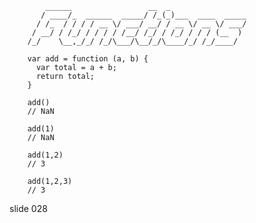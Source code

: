             ______                 __  _
           / ____/_  ______  _____/ /_(_)___  ____  _____
          / /_  / / / / __ \/ ___/ __/ / __ \/ __ \/ ___/
         / __/ / /_/ / / / / /__/ /_/ / /_/ / / / (__  )
        /_/    \__,_/_/ /_/\___/\__/_/\____/_/ /_/____/

        var add = function (a, b) {
          var total = a + b;
          return total;
        }

        add()
        // NaN

        add(1)
        // NaN

        add(1,2)
        // 3

        add(1,2,3)
        // 3
















































































slide 028
